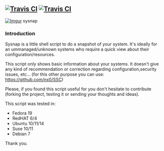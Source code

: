 ## [![Travis CI](https://img.shields.io/badge/sysnap-2.4-brightgreen.svg)](https://raw.githubusercontent.com/nx0/sysnap/master/sysnap.sh) [![Travis CI](https://img.shields.io/badge/sysnap-master.zip-blue.svg)](https://github.com/nx0/sysnap/archive/master.zip)

[![Imgur](http://i.imgur.com/d8PhHfz.png?2)](https://github.com/) sysnap

### Introduction

Sysnap is a little shell script to do a snapshot of your system. It's ideally for an ummanaged/unknown systems who require 
 a quick view about their configuration/resources.

This script only shows basic information about your systems. It doesn't give any kind of recommendation or 
correction regarding configuration,security issues, etc... (for this other purpose you can use: https://github.com/nx0/SSC)

Please, if you found this script useful for you don't hesitate to contribute (forking the project, testing it or sending
your thoughts and ideas).

This script was tested in:
* Fedora 19
* RedHAT 6/4
* Ubuntu 10/11/14
* Suse 10/11
* Debian 7


Thank you.
